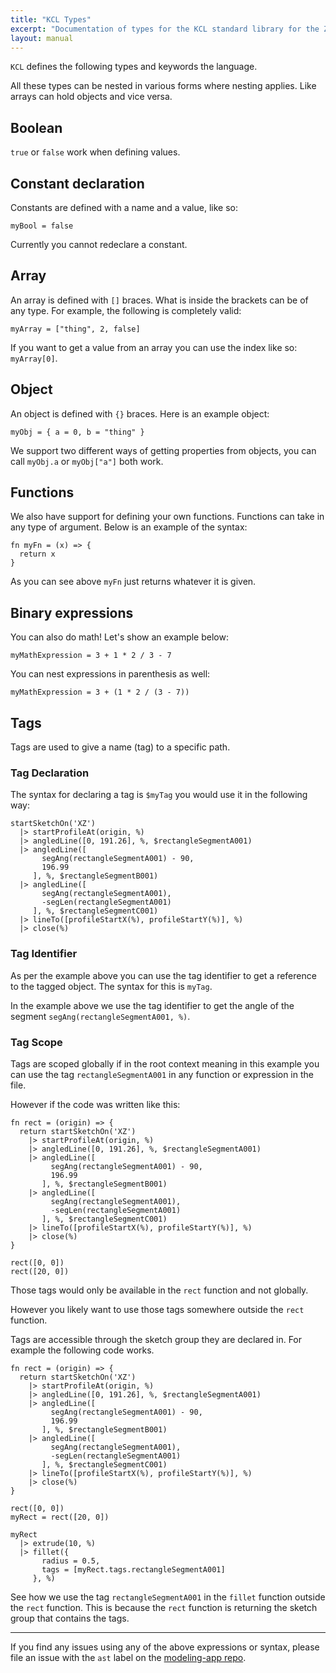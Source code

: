 ```yaml
---
title: "KCL Types"
excerpt: "Documentation of types for the KCL standard library for the Zoo Modeling App."
layout: manual
---
```


`KCL` defines the following types and keywords the language.

All these types can be nested in various forms where nesting applies. Like
arrays can hold objects and vice versa.

## Boolean

`true` or `false` work when defining values.

## Constant declaration

Constants are defined with a name and a value, like so:

```
myBool = false
```

Currently you cannot redeclare a constant.

## Array

An array is defined with `[]` braces. What is inside the brackets can
be of any type. For example, the following is completely valid:

```
myArray = ["thing", 2, false]
```

If you want to get a value from an array you can use the index like so:
`myArray[0]`.


## Object

An object is defined with `{}` braces. Here is an example object:

```
myObj = { a = 0, b = "thing" }
```

We support two different ways of getting properties from objects, you can call
`myObj.a` or `myObj["a"]` both work.


## Functions

We also have support for defining your own functions. Functions can take in any
type of argument. Below is an example of the syntax:

```
fn myFn = (x) => {
  return x
}
```

As you can see above `myFn` just returns whatever it is given.


## Binary expressions

You can also do math! Let's show an example below:

```
myMathExpression = 3 + 1 * 2 / 3 - 7
```

You can nest expressions in parenthesis as well:

```
myMathExpression = 3 + (1 * 2 / (3 - 7))
```

## Tags

Tags are used to give a name (tag) to a specific path.

### Tag Declaration

The syntax for declaring a tag is `$myTag` you would use it in the following
way:

```
startSketchOn('XZ')
  |> startProfileAt(origin, %)
  |> angledLine([0, 191.26], %, $rectangleSegmentA001)
  |> angledLine([
       segAng(rectangleSegmentA001) - 90,
       196.99
     ], %, $rectangleSegmentB001)
  |> angledLine([
       segAng(rectangleSegmentA001),
       -segLen(rectangleSegmentA001)
     ], %, $rectangleSegmentC001)
  |> lineTo([profileStartX(%), profileStartY(%)], %)
  |> close(%)
```

### Tag Identifier

As per the example above you can use the tag identifier to get a reference to the 
tagged object. The syntax for this is `myTag`.

In the example above we use the tag identifier to get the angle of the segment
`segAng(rectangleSegmentA001, %)`.


### Tag Scope

Tags are scoped globally if in the root context meaning in this example you can 
use the tag `rectangleSegmentA001` in any function or expression in the file.

However if the code was written like this:

```
fn rect = (origin) => {
  return startSketchOn('XZ')
    |> startProfileAt(origin, %)
    |> angledLine([0, 191.26], %, $rectangleSegmentA001)
    |> angledLine([
         segAng(rectangleSegmentA001) - 90,
         196.99
       ], %, $rectangleSegmentB001)
    |> angledLine([
         segAng(rectangleSegmentA001),
         -segLen(rectangleSegmentA001)
       ], %, $rectangleSegmentC001)
    |> lineTo([profileStartX(%), profileStartY(%)], %)
    |> close(%)
}

rect([0, 0])
rect([20, 0])
``` 

Those tags would only be available in the `rect` function and not globally.

However you likely want to use those tags somewhere outside the `rect` function.

Tags are accessible through the sketch group they are declared in.
For example the following code works.

```
fn rect = (origin) => {
  return startSketchOn('XZ')
    |> startProfileAt(origin, %)
    |> angledLine([0, 191.26], %, $rectangleSegmentA001)
    |> angledLine([
         segAng(rectangleSegmentA001) - 90,
         196.99
       ], %, $rectangleSegmentB001)
    |> angledLine([
         segAng(rectangleSegmentA001),
         -segLen(rectangleSegmentA001)
       ], %, $rectangleSegmentC001)
    |> lineTo([profileStartX(%), profileStartY(%)], %)
    |> close(%)
}

rect([0, 0])
myRect = rect([20, 0])

myRect
  |> extrude(10, %)
  |> fillet({
       radius = 0.5,
       tags = [myRect.tags.rectangleSegmentA001]
     }, %)
```

See how we use the tag `rectangleSegmentA001` in the `fillet` function outside
the `rect` function. This is because the `rect` function is returning the
sketch group that contains the tags.


---

If you find any issues using any of the above expressions or syntax,
please file an issue with the `ast` label on the [modeling-app
repo](https://github.com/KittyCAD/modeling-app/issues/new).

